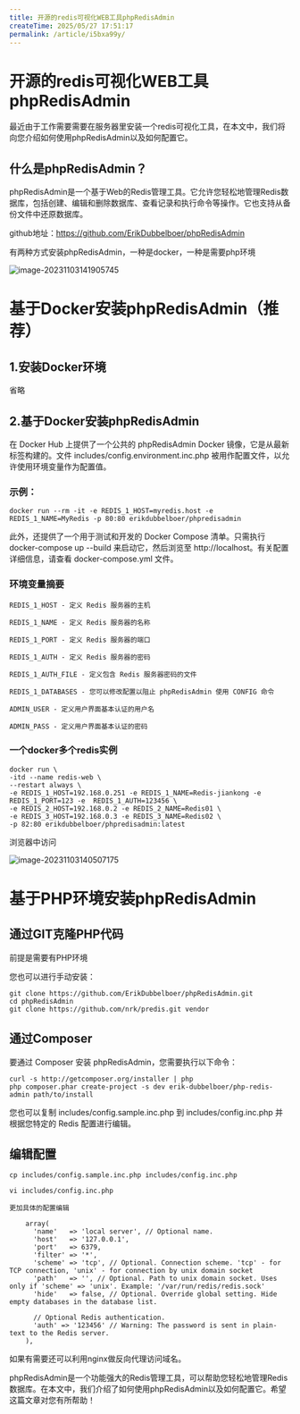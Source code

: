 ```yaml
---
title: 开源的redis可视化WEB工具phpRedisAdmin
createTime: 2025/05/27 17:51:17
permalink: /article/i5bxa99y/
---
```

# 开源的redis可视化WEB工具phpRedisAdmin



最近由于工作需要需要在服务器里安装一个redis可视化工具，在本文中，我们将向您介绍如何使用phpRedisAdmin以及如何配置它。

## 什么是phpRedisAdmin？

phpRedisAdmin是一个基于Web的Redis管理工具。它允许您轻松地管理Redis数据库，包括创建、编辑和删除数据库、查看记录和执行命令等操作。它也支持从备份文件中还原数据库。

github地址：https://github.com/ErikDubbelboer/phpRedisAdmin

有两种方式安装phpRedisAdmin，一种是docker，一种是需要php环境



![image-20231103141905745](https://imgoss.xgss.net/picgo/image-20231103141905745.png?aliyun)

# 基于Docker安装phpRedisAdmin（推荐）



## 1.安装Docker环境

省略

## 2.基于Docker安装phpRedisAdmin

在 Docker Hub 上提供了一个公共的 phpRedisAdmin Docker 镜像，它是从最新标签构建的。文件 includes/config.environment.inc.php 被用作配置文件，以允许使用环境变量作为配置值。

### 示例：

```
docker run --rm -it -e REDIS_1_HOST=myredis.host -e REDIS_1_NAME=MyRedis -p 80:80 erikdubbelboer/phpredisadmin
```

此外，还提供了一个用于测试和开发的 Docker Compose 清单。只需执行 docker-compose up --build 来启动它，然后浏览至 http://localhost。有关配置详细信息，请查看 docker-compose.yml 文件。

### 环境变量摘要

```
REDIS_1_HOST - 定义 Redis 服务器的主机

REDIS_1_NAME - 定义 Redis 服务器的名称

REDIS_1_PORT - 定义 Redis 服务器的端口

REDIS_1_AUTH - 定义 Redis 服务器的密码

REDIS_1_AUTH_FILE - 定义包含 Redis 服务器密码的文件

REDIS_1_DATABASES - 您可以修改配置以阻止 phpRedisAdmin 使用 CONFIG 命令

ADMIN_USER - 定义用户界面基本认证的用户名

ADMIN_PASS - 定义用户界面基本认证的密码
```





### 一个docker多个redis实例

```
docker run \
-itd --name redis-web \
--restart always \
-e REDIS_1_HOST=192.168.0.251 -e REDIS_1_NAME=Redis-jiankong -e  REDIS_1_PORT=123 -e  REDIS_1_AUTH=123456 \
-e REDIS_2_HOST=192.168.0.2 -e REDIS_2_NAME=Redis01 \
-e REDIS_3_HOST=192.168.0.3 -e REDIS_3_NAME=Redis02 \
-p 82:80 erikdubbelboer/phpredisadmin:latest

```



浏览器中访问

![image-20231103140507175](https://imgoss.xgss.net/picgo/image-20231103140507175.png?aliyun)



# 基于PHP环境安装phpRedisAdmin



## 通过GIT克隆PHP代码

前提是需要有PHP环境

您也可以进行手动安装：

```
git clone https://github.com/ErikDubbelboer/phpRedisAdmin.git
cd phpRedisAdmin
git clone https://github.com/nrk/predis.git vendor
```



## 通过Composer 

要通过 Composer 安装 phpRedisAdmin，您需要执行以下命令：

```
curl -s http://getcomposer.org/installer | php
php composer.phar create-project -s dev erik-dubbelboer/php-redis-admin path/to/install
```

您也可以复制 includes/config.sample.inc.php 到 includes/config.inc.php 并根据您特定的 Redis 配置进行编辑。

## 编辑配置

```
cp includes/config.sample.inc.php includes/config.inc.php

vi includes/config.inc.php

更加具体的配置编辑

    array(
      'name'   => 'local server', // Optional name.
      'host'   => '127.0.0.1',
      'port'   => 6379,
      'filter' => '*',
      'scheme' => 'tcp', // Optional. Connection scheme. 'tcp' - for TCP connection, 'unix' - for connection by unix domain socket
      'path'   => '', // Optional. Path to unix domain socket. Uses only if 'scheme' => 'unix'. Example: '/var/run/redis/redis.sock'
      'hide'   => false, // Optional. Override global setting. Hide empty databases in the database list.

      // Optional Redis authentication.
      'auth' => '123456' // Warning: The password is sent in plain-text to the Redis server.
    ),

```

如果有需要还可以利用nginx做反向代理访问域名。

phpRedisAdmin是一个功能强大的Redis管理工具，可以帮助您轻松地管理Redis数据库。在本文中，我们介绍了如何使用phpRedisAdmin以及如何配置它。希望这篇文章对您有所帮助！